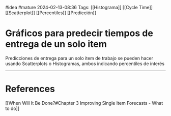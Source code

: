 
#idea #mature 
2024-02-13-08:36
Tags:  [[Histograma]] [[Cycle Time]] [[Scatterplot]] [[Percentiles]] [[Predicción]]

# Gráficos para predecir tiempos de entrega de un solo item

Predicciones de entrega para un solo item de trabajo se pueden hacer usando Scatterplots o Histogramas, ambos indicando percentiles de interés

---
# References
[[When Will It Be Done?#Chapter 3 Improving Single Item Forecasts - What to do]]



